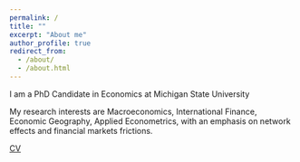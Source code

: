 ```yaml
---
permalink: /
title: ""
excerpt: "About me"
author_profile: true
redirect_from: 
  - /about/
  - /about.html
---
```



I am a PhD Candidate in Economics at Michigan State University  


My research interests are Macroeconomics, International Finance, Economic Geography, Applied Econometrics, with an emphasis on network effects and financial markets frictions. 



<a href="https://www.dropbox.com/s/74o9pth7eg8wxd1/RomaniniCV.pdf?dl=0" target="blank">CV</a>

